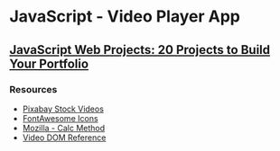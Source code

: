 # JavaScript - Video Player App
## [JavaScript Web Projects: 20 Projects to Build Your Portfolio](https://zerotomastery.io/courses/javascript-projects/)
### Resources
- [Pixabay Stock Videos](https://pixabay.com/videos/)
- [FontAwesome Icons](https://fontawesome.com/icons?d=gallery&q=close&m=free)
- [Mozilla - Calc Method](https://developer.mozilla.org/en-US/docs/Web/CSS/calc)
- [Video DOM Reference](https://www.w3schools.com/tags/ref_av_dom.asp)